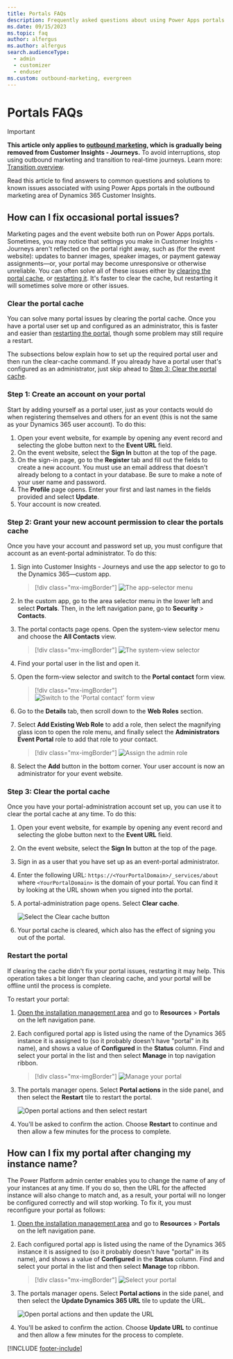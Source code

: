 ```yaml
---
title: Portals FAQs
description: Frequently asked questions about using Power Apps portals in the outbound marketing area of Dynamics 365 Customer Insights.
ms.date: 09/15/2023
ms.topic: faq
author: alfergus
ms.author: alfergus
search.audienceType: 
  - admin
  - customizer
  - enduser
ms.custom: outbound-marketing, evergreen
---
```


# Portals FAQs

> [!IMPORTANT]
> **This article only applies to [outbound marketing](user-guide.md), which is gradually being removed from Customer Insights - Journeys.** To avoid interruptions, stop using outbound marketing and transition to real-time journeys. Learn more: [Transition overview](transition-overview.md).

Read this article to find answers to common questions and solutions to known issues associated with using Power Apps portals in the outbound marketing area of Dynamics 365 Customer Insights.

## How can I fix occasional portal issues?

Marketing pages and the event website both run on Power Apps portals. Sometimes, you may notice that settings you make in Customer Insights - Journeys aren't reflected on the portal right away, such as (for the event website): updates to banner images, speaker images, or payment gateway assignments&mdash;or, your portal may become unresponsive or otherwise unreliable. You can often solve all of these issues either by [clearing the portal cache](portals-faqs.md#clear-the-portal-cache), or [restarting it](#restart-the-portal). It's faster to clear the cache, but restarting it will sometimes solve more or other issues.
          
### Clear the portal cache
        
You can solve many portal issues by clearing the portal cache. Once you have a portal user set up and configured as an administrator, this is faster and easier than [restarting the portal](#restart-the-portal), though some problem may still require a restart.
          
The subsections below explain how to set up the required portal user and then run the clear-cache command. If you already have a portal user that's configured as an administrator, just skip ahead to [Step 3: Clear the portal cache](#step-3-clear-the-portal-cache).
          
### Step 1: Create an account on your portal

Start by adding yourself as a portal user, just as your contacts would do when registering themselves and others for an event (this is not the same as your Dynamics 365 user account). To do this:
          
1. Open your event website, for example by opening any event record and selecting the globe button next to the **Event URL** field.
1. On the event website, select the **Sign In** button at the top of the page.
1. On the sign-in page, go to the **Register** tab and fill out the fields to create a new account. You must use an email address that doesn&#39;t already belong to a contact in your database. Be sure to make a note of your user name and password.
1. The **Profile** page opens. Enter your first and last names in the fields provided and select **Update**.
1. Your account is now created.
          
### Step 2: Grant your new account permission to clear the portals cache

Once you have your account and password set up, you must configure that account as an event-portal administrator. To do this:
          
1. Sign into Customer Insights - Journeys and use the app selector to go to the Dynamics 365&mdash;custom app.
          
    > [!div class="mx-imgBorder"]
    > ![The app-selector menu](./media/nav-apps-custom.png)
          
1. In the custom app, go to the area selector menu in the lower left and select **Portals**. Then, in the left navigation pane, go to **Security** > **Contacts**.
1. The portal contacts page opens. Open the system-view selector menu and choose the **All Contacts** view.
          
    > [!div class="mx-imgBorder"]
    > ![The system-view selector](./media/faq-portal-system-views2.png)
          
1. Find your portal user in the list and open it.
1. Open the form-view selector and switch to the **Portal contact** form view.
          
    > [!div class="mx-imgBorder"]
    > ![Switch to the 'Portal contact' form view](./media/faq-portal-form-view2.png)
          
1. Go to the **Details** tab, then scroll down to the **Web Roles** section.
1. Select **Add Existing Web Role** to add a role, then select the magnifying glass icon to open the role menu, and finally select the **Administrators Event Portal** role to add that role to your contact.
          
    > [!div class="mx-imgBorder"]
    > ![Assign the admin role](./media/faq-portal-admin2.png)
          
1. Select the **Add** button in the bottom corner. Your user account is now an administrator for your event website.
          
### Step 3: Clear the portal cache

Once you have your portal-administration account set up, you can use it to clear the portal cache at any time. To do this:
          
1. Open your event website, for example by opening any event record and selecting the globe button next to the **Event URL** field.
1. On the event website, select the **Sign In** button at the top of the page.
1. Sign in as a user that you have set up as an event-portal administrator.
1. Enter the following URL: `https://<YourPortalDomain>/_services/about` where `<YourPortalDomain>` is the domain of your portal. You can find it by looking at the URL shown when you signed into the portal.
1. A portal-administration page opens. Select **Clear cache**.
          
    ![Select the Clear cache button](media/faq-portal-clear-cache.png "Select the Clear cache button")
          
1. Your portal cache is cleared, which also has the effect of signing you out of the portal.
          
### Restart the portal

If clearing the cache didn't fix your portal issues, restarting it may help. This operation takes a bit longer than clearing cache, and your portal will be offline until the process is complete.
          
To restart your portal:
          
1. [Open the installation management area](uninstall.md) and go to **Resources** > **Portals** on the left navigation pane.
1. Each configured portal app is listed using the name of the Dynamics 365 instance it is assigned to (so it probably doesn't have "portal" in its name), and shows a value of **Configured** in the **Status** column. Find and select your portal in the list and then select **Manage** in top navigation ribbon.  
          
    > [!div class="mx-imgBorder"]
    > ![Manage your portal](media/faq-portal-manage4.png)
          
1. The portals manager opens. Select **Portal actions** in the side panel, and then select the **Restart** tile to restart the portal. 
          
    ![Open portal actions and then select restart](media/faq-portal-manage2.png "Open portal actions and then select restart")
          
1. You'll be asked to confirm the action. Choose **Restart** to continue and then allow a few minutes for the process to complete.
          
## How can I fix my portal after changing my instance name?

The Power Platform admin center enables you to change the  name of any of your instances at any time. If you do so, then the URL for the affected instance will also change to match and, as a result, your portal will no longer be configured correctly and will stop working. To fix it, you must reconfigure your portal as follows:
          
1. [Open the installation management area](uninstall.md) and go to **Resources** > **Portals** on the left navigation pane.
1. Each configured portal app is listed using the name of the Dynamics 365 instance it is assigned to (so it probably doesn't have "portal" in its name), and shows a value of **Configured** in the **Status** column. Find and select your portal in the list and then select **Manage** top ribbon.  
          
    > [!div class="mx-imgBorder"]
    > ![Select your portal](media/faq-portal-manage4.png)
          
1. The portals manager opens. Select **Portal actions** in the side panel, and then select the **Update Dynamics 365 URL** tile to update the URL.  
          
    ![Open portal actions and then update the URL](media/faq-portal-manage3.png "Open portal actions and then update the URL")
          
1. You'll be asked to confirm the action. Choose **Update URL** to continue and then allow a few minutes for the process to complete.

[!INCLUDE [footer-include](./includes/footer-banner.md)]
